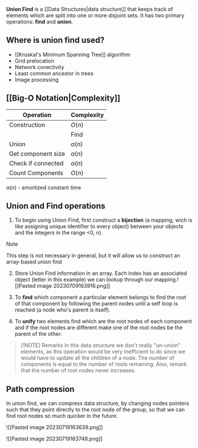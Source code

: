 **Union Find** is a [[Data Structures|data structure]] that keeps track of elements which are split into one or more disjoint sets. It has two primary operations: **find** and **union**.

## Where is union find used?

- [[Kruskal's Minimum Spanning Tree]] algorithm
- Grid prelocation
- Network conectivity
- Least common ancestor in trees
- Image processing

## [[Big-O Notation|Complexity]]

| Operation | Complexity |
| --- | --- |
| Construction | $O(n)$ |
	| Find | $\alpha(n)$ |
| Union | $\alpha(n)$ |
| Get component size | $\alpha(n)$ |
| Check if connected | $\alpha(n)$ |
| Count Components | $O(n)$ |
$\alpha(n)$ - amortized constant time

## Union and Find operations

1. To begin using Union Find, first construct a **bijection** (a mapping, wich is like assigning unique identifier to every object) between your objects  and the integers in the range <0, n).

> [!NOTE]
> This step is not necessary in general, but it will allow us to construct an array-based union find

2. Store Union Find information in an array. Each index has an associated object (letter in this example) we can lookup through our mapping.![[Pasted image 20230709163916.png]]

3. To **find** which component a particular element belongs to find the root of that component by following the parent nodes until a self loop is reached (a node who's parent is itself).

4. To **unify** two elements find which are the root nodes of each component and if the root nodes are different make one of the root nodes be the parent of the other.


> [!NOTE] Remarks
> In this data structure we don't really "un-union" elements, as this operation would be very inefficient to do since we would have to update all the children of a node. 
> The number of components is equal to the number of roots remaining. Also, remark that the number of root nodes never increases.


## Path compression

In union find, we can compress data structure, by changing nodes pointers such that they point directly to the root node of the group, so that we can find root nodes so much quicker in the future.

![[Pasted image 20230719163639.png]]

![[Pasted image 20230719163748.png]]


